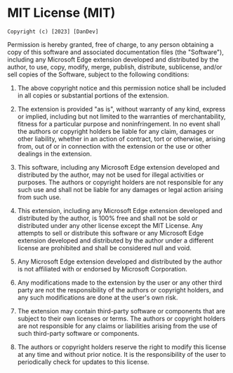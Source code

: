 # MIT License (MIT)

`Copyright (c) [2023] [DanDev]`

Permission is hereby granted, free of charge, to any person obtaining a copy of this software and associated documentation files (the "Software"), including any Microsoft Edge extension developed and distributed by the author, to use, copy, modify, merge, publish, distribute, sublicense, and/or sell copies of the Software, subject to the following conditions:

1. The above copyright notice and this permission notice shall be included in all copies or substantial portions of the extension.

2. The extension is provided "as is", without warranty of any kind, express or implied, including but not limited to the warranties of merchantability, fitness for a particular purpose and noninfringement. In no event shall the authors or copyright holders be liable for any claim, damages or other liability, whether in an action of contract, tort or otherwise, arising from, out of or in connection with the extension or the use or other dealings in the extension.

3. This software, including any Microsoft Edge extension developed and distributed by the author, may not be used for illegal activities or purposes. The authors or copyright holders are not responsible for any such use and shall not be liable for any damages or legal action arising from such use.

4. This extension, including any Microsoft Edge extension developed and distributed by the author, is 100% free and shall not be sold or distributed under any other license except the MIT License. Any attempts to sell or distribute this software or any Microsoft Edge extension developed and distributed by the author under a different license are prohibited and shall be considered null and void.

5. Any Microsoft Edge extension developed and distributed by the author is not affiliated with or endorsed by Microsoft Corporation.

6. Any modifications made to the extension by the user or any other third party are not the responsibility of the authors or copyright holders, and any such modifications are done at the user's own risk.

7. The extension may contain third-party software or components that are subject to their own licenses or terms. The authors or copyright holders are not responsible for any claims or liabilities arising from the use of such third-party software or components.

8. The authors or copyright holders reserve the right to modify this license at any time and without prior notice. It is the responsibility of the user to periodically check for updates to this license.
